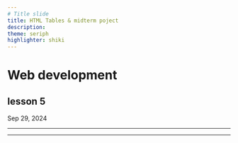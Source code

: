```yaml
---
# Title slide
title: HTML Tables & midterm poject
description: 
theme: seriph
highlighter: shiki
---
```


# Web development

## lesson 5

Sep 29, 2024

---



---

